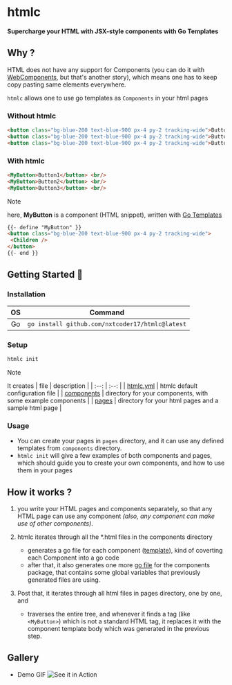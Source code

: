 # htmlc

**Supercharge your HTML with JSX-style components with Go Templates**

## Why ? 
HTML does not have any support for Components (you can do it with [WebComponents](https://developer.mozilla.org/en-US/docs/Web/API/Web_components), but that's another story), which means one has to keep copy pasting same elements everywhere.

`htmlc` allows one to use go templates as `Components` in your html pages

### **Without htmlc**
```html
<button class="bg-blue-200 text-blue-900 px-4 py-2 tracking-wide">Button1</button> <br/>
<button class="bg-blue-200 text-blue-900 px-4 py-2 tracking-wide">Button2</button> <br/>
<button class="bg-blue-200 text-blue-900 px-4 py-2 tracking-wide">Button3</button> <br/>
```

### **With htmlc**
```html
<MyButton>Button1</button> <br/>
<MyButton>Button2</button> <br/>
<MyButton>Button3</button> <br/>
```

> [!NOTE]
> here, **MyButton** is a component (HTML snippet), written with [Go Templates](https://pkg.go.dev/html/template)
> ```html
> {{- define "MyButton" }}
> <button class="bg-blue-200 text-blue-900 px-4 py-2 tracking-wide">
>  <Children />
> </button>
> {{- end }}
> ```

## Getting Started 🚀

### Installation

| OS           | Command                                           |
|:---:         |:---:                                              |
| Go           | `go install github.com/nxtcoder17/htmlc@latest`   | 

### Setup

```sh
htmlc init
```

> [!NOTE]
> It creates
> | file                                   | description                                                 |
> | :--:                                   | :--:                                                        |
> | [htmlc.yml](./examples/htmlc.yml)      | htmlc default configuration file                            |
> | [components](./examples/components/)   | directory for your components, with some example components |
> | [pages](./examples/pages)              | directory for your html pages and a sample html page        |

### Usage

- You can create your pages in `pages` directory, and it can use any defined templates from `components` directory.
- `htmlc init` will give a few examples of both components and pages, which should guide you to create your own components, and
how to use them in your pages

   

## How it works ?
1. you write your HTML pages and components separately, so that any HTML page can use any component _(also, any component can make use of other components)_.

2. htmlc iterates through all the *.html files in the components directory
    - generates a go file for each component ([template](./pkg/parser/template/printer_template.go.tpl)), kind of coverting each Component into a go code
    - after that, it also generates one more [go file](./pkg/parser/template/generated_template.go.tpl) for the components package, that contains some global variables that previously generated files are using.

3. Post that, it iterates through all html files in pages directory, one by one, and
    - traverses the entire tree, and whenever it finds a tag (like `<MyButton>`) which is not a standard HTML tag, it replaces it with the component template body which was generated in the previous step.
 
## Gallery

- Demo GIF
  ![**See it in Action**](https://github.com/user-attachments/assets/6d92b4ed-a9aa-4619-ad3c-38a6b9ceb746)
